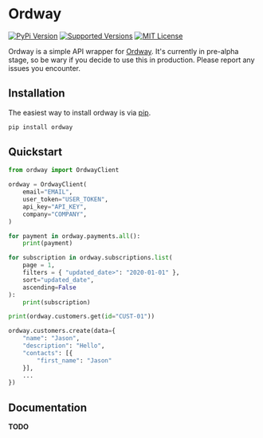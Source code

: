 # Ordway

[![PyPi Version](https://img.shields.io/pypi/v/ordway.svg)](https://pypi.org/project/ordway)
[![Supported Versions](https://img.shields.io/pypi/pyversions/ordway.svg)](https://pypi.org/project/ordway)
[![MIT License](https://img.shields.io/pypi/l/ordway)](https://raw.githubusercontent.com/efnineio/ordway/v0.4.0/LICENSE)

Ordway is a simple API wrapper for [Ordway](https://www.ordwaylabs.com/). It's currently in pre-alpha stage, so be wary if you decide to use this in production. Please report any issues you encounter.

## Installation

The easiest way to install ordway is via [pip](https://pypi.python.org/pypi/pip).

```bash
pip install ordway
```

## Quickstart

```python
from ordway import OrdwayClient

ordway = OrdwayClient(
    email="EMAIL",
    user_token="USER_TOKEN",
    api_key="API_KEY",
    company="COMPANY",
)

for payment in ordway.payments.all():
    print(payment)

for subscription in ordway.subscriptions.list(
    page = 1, 
    filters = { "updated_date>": "2020-01-01" }, 
    sort="updated_date", 
    ascending=False
):
    print(subscription)

print(ordway.customers.get(id="CUST-01"))

ordway.customers.create(data={
    "name": "Jason",
    "description": "Hello",
    "contacts": [{
        "first_name": "Jason"
    }],
    ...
})
```

## Documentation

**TODO**

